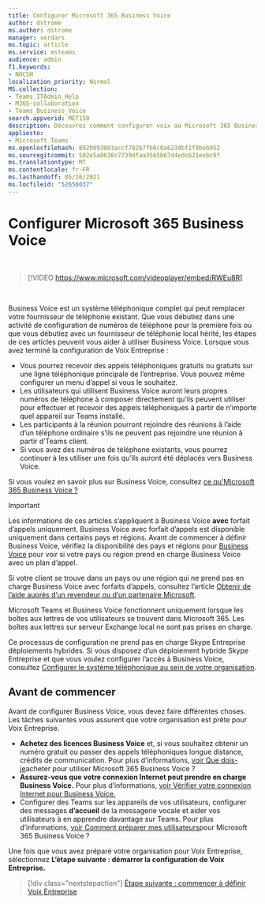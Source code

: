 ```yaml
---
title: Configurer Microsoft 365 Business Voice
author: dstrome
ms.author: dstrome
manager: serdars
ms.topic: article
ms.service: msteams
audience: admin
f1.keywords:
- NOCSH
localization_priority: Normal
MS.collection:
- Teams_ITAdmin_Help
- M365-collaboration
- Teams_Business_Voice
search.appverid: MET150
description: Découvrez comment configurer voix au Microsoft 365 Business votre petite et moyenne entreprise ou organisation.
appliesto:
- Microsoft Teams
ms.openlocfilehash: 892b093003accf782b7fb6c0a6234bf1f8beb952
ms.sourcegitcommit: 592e5a0638c7739dfaa3565b67d4edc621eebc9f
ms.translationtype: MT
ms.contentlocale: fr-FR
ms.lasthandoff: 05/26/2021
ms.locfileid: "52656037"
---
```

# <a name="set-up-microsoft-365-business-voice"></a>Configurer Microsoft 365 Business Voice

</br>

> [!VIDEO https://www.microsoft.com/videoplayer/embed/RWEu8R]  

</br>

Business Voice est un système téléphonique complet qui peut remplacer votre fournisseur de téléphonie existant. Que vous débutiez dans une activité de configuration de numéros de téléphone pour la première fois ou que vous débutiez avec un fournisseur de téléphonie local hérité, les étapes de ces articles peuvent vous aider à utiliser Business Voice. Lorsque vous avez terminé la configuration de Voix Entreprise :

* Vous pourrez recevoir des appels téléphoniques gratuits ou gratuits sur une ligne téléphonique principale de l’entreprise. Vous pouvez même configurer un menu d’appel si vous le souhaitez.
* Les utilisateurs qui utilisent Business Voice auront leurs propres numéros de téléphone à composer directement qu’ils peuvent utiliser pour effectuer et recevoir des appels téléphoniques à partir de n’importe quel appareil sur Teams installé.
* Les participants à la réunion pourront rejoindre des réunions à l’aide d’un téléphone ordinaire s’ils ne peuvent pas rejoindre une réunion à partir d’Teams client.
* Si vous avez des numéros de téléphone existants, vous pourrez continuer à les utiliser une fois qu’ils auront été déplacés vers Business Voice.

Si vous voulez en savoir plus sur Business Voice, consultez [ce qu’Microsoft 365 Business Voice ?](whats-business-voice.md)

> [!IMPORTANT]
> Les informations de ces articles s’appliquent à Business Voice **avec** forfait d’appels uniquement. Business Voice avec forfait d’appels est disponible uniquement dans certains pays et régions. Avant de commencer à définir Business Voice, vérifiez la disponibilité des pays et régions pour [Business Voice](country-region-availability.md) pour voir si votre pays ou région prend en charge Business Voice avec un plan d’appel.
>
> Si votre client se trouve dans un pays ou une région qui ne prend pas en charge Business Voice avec forfaits d’appels, consultez l’article [Obtenir de l’aide auprès d’un revendeur ou d’un partenaire Microsoft](reseller-partner-support.md).
>
> Microsoft Teams et Business Voice fonctionnent uniquement lorsque les boîtes aux lettres de vos utilisateurs se trouvent dans Microsoft 365.  Les boîtes aux lettres sur serveur Exchange local ne sont pas prises en charge.
>
> Ce processus de configuration ne prend pas en charge Skype Entreprise déploiements hybrides. Si vous disposez d’un déploiement hybride Skype Entreprise et que vous voulez configurer l’accès à Business Voice, consultez [Configurer le système téléphonique au sein de votre organisation](../setting-up-your-phone-system.md).

## <a name="before-you-begin"></a>Avant de commencer

Avant de configurer Business Voice, vous devez faire différentes choses. Les tâches suivantes vous assurent que votre organisation est prête pour Voix Entreprise.

* **Achetez des licences Business Voice** et, si vous souhaitez obtenir un numéro gratuit ou passer des appels téléphoniques longue distance, crédits de communication. Pour plus d’informations, [voir Que dois-je](what-to-buy.md)acheter pour utiliser Microsoft 365 Business Voice ?
* **Assurez-vous que votre connexion Internet peut prendre en charge Business Voice.** Pour plus d’informations, [voir Vérifier votre connexion Internet pour Business Voice.](get-ready-internet.md)
* Configurer des Teams sur les appareils de vos utilisateurs, configurer des messages **d’accueil** de la messagerie vocale et aider vos utilisateurs à en apprendre davantage sur Teams. Pour plus d’informations, [voir Comment préparer mes utilisateurs](prepare-users.md)pour Microsoft 365 Business Voice ?

Une fois que vous avez préparé votre organisation pour Voix Entreprise, sélectionnez **L’étape suivante : démarrer la configuration de Voix Entreprise.**

> [!div class="nextstepaction"]
> [Étape suivante : commencer à définir Voix Entreprise](set-up-emergency-locations.md)
